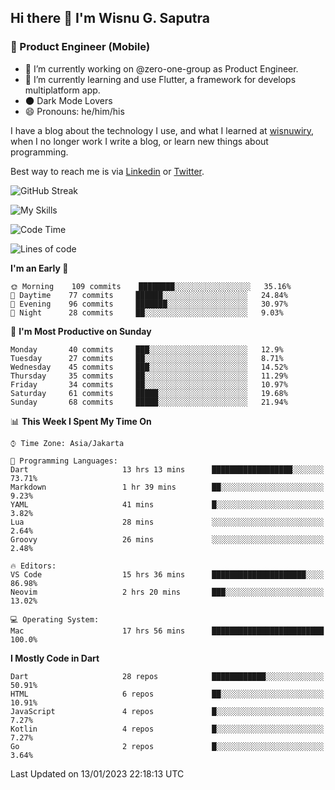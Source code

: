 ## Hi there 👋 I'm Wisnu G. Saputra

### :mobile_phone_off: Product Engineer (Mobile)

- 🔭 I’m currently working on @zero-one-group as Product Engineer.
- 🌱 I’m currently learning and use Flutter, a framework for develops multiplatform app.
- 🌑 Dark Mode Lovers
- 😄 Pronouns: he/him/his

I have a blog about the technology I use, and what I learned at [wisnuwiry](https://wisnuwiry.space/), when I no longer work I write a blog, or learn new things about programming.

Best way to reach me is via [Linkedin](https://www.linkedin.com/in/wisnu-saputra/) or [Twitter](https://twitter.com/wisnuwiry).

![GitHub Streak](https://streak-stats.demolab.com?user=wisnuwiry&theme=dark&hide_border=true)

![My Skills](https://skillicons.dev/icons?i=dart,flutter,kotlin,swift,js,css,neovim,git,linux&perline=5)

<!--START_SECTION:waka-->
![Code Time](http://img.shields.io/badge/Code%20Time-75%20hrs%2029%20mins-blue)

![Lines of code](https://img.shields.io/badge/From%20Hello%20World%20I%27ve%20Written-538%20Thousand%20lines%20of%20code-blue)

**I'm an Early 🐤** 

```text
🌞 Morning    109 commits    ████████░░░░░░░░░░░░░░░░░   35.16% 
🌆 Daytime    77 commits     ██████░░░░░░░░░░░░░░░░░░░   24.84% 
🌃 Evening    96 commits     ███████░░░░░░░░░░░░░░░░░░   30.97% 
🌙 Night      28 commits     ██░░░░░░░░░░░░░░░░░░░░░░░   9.03%

```
📅 **I'm Most Productive on Sunday** 

```text
Monday       40 commits     ███░░░░░░░░░░░░░░░░░░░░░░   12.9% 
Tuesday      27 commits     ██░░░░░░░░░░░░░░░░░░░░░░░   8.71% 
Wednesday    45 commits     ███░░░░░░░░░░░░░░░░░░░░░░   14.52% 
Thursday     35 commits     ██░░░░░░░░░░░░░░░░░░░░░░░   11.29% 
Friday       34 commits     ██░░░░░░░░░░░░░░░░░░░░░░░   10.97% 
Saturday     61 commits     █████░░░░░░░░░░░░░░░░░░░░   19.68% 
Sunday       68 commits     █████░░░░░░░░░░░░░░░░░░░░   21.94%

```


📊 **This Week I Spent My Time On** 

```text
⌚︎ Time Zone: Asia/Jakarta

💬 Programming Languages: 
Dart                     13 hrs 13 mins      ██████████████████░░░░░░░   73.71% 
Markdown                 1 hr 39 mins        ██░░░░░░░░░░░░░░░░░░░░░░░   9.23% 
YAML                     41 mins             █░░░░░░░░░░░░░░░░░░░░░░░░   3.82% 
Lua                      28 mins             ░░░░░░░░░░░░░░░░░░░░░░░░░   2.64% 
Groovy                   26 mins             ░░░░░░░░░░░░░░░░░░░░░░░░░   2.48%

🔥 Editors: 
VS Code                  15 hrs 36 mins      █████████████████████░░░░   86.98% 
Neovim                   2 hrs 20 mins       ███░░░░░░░░░░░░░░░░░░░░░░   13.02%

💻 Operating System: 
Mac                      17 hrs 56 mins      █████████████████████████   100.0%

```

**I Mostly Code in Dart** 

```text
Dart                     28 repos            ████████████░░░░░░░░░░░░░   50.91% 
HTML                     6 repos             ██░░░░░░░░░░░░░░░░░░░░░░░   10.91% 
JavaScript               4 repos             █░░░░░░░░░░░░░░░░░░░░░░░░   7.27% 
Kotlin                   4 repos             █░░░░░░░░░░░░░░░░░░░░░░░░   7.27% 
Go                       2 repos             █░░░░░░░░░░░░░░░░░░░░░░░░   3.64%

```



 Last Updated on 13/01/2023 22:18:13 UTC
<!--END_SECTION:waka-->
